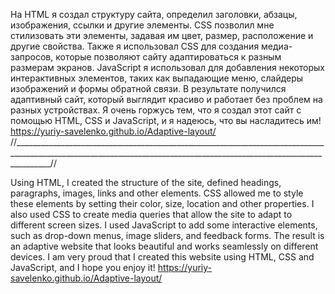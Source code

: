На HTML я создал структуру сайта, определил заголовки, абзацы, изображения, ссылки и другие элементы. CSS позволил мне стилизовать эти элементы, задавая им цвет, размер, расположение и другие свойства. Также я использовал CSS для создания медиа-запросов, которые позволяют сайту адаптироваться к разным размерам экранов.  JavaScript я использовал для добавления некоторых интерактивных элементов, таких как выпадающие меню, слайдеры изображений и формы обратной связи.  В результате получился адаптивный сайт, который выглядит красиво и работает без проблем на разных устройствах. Я очень горжусь тем, что я создал этот сайт с помощью HTML, CSS и JavaScript, и я надеюсь, что вы насладитесь им! https://yuriy-savelenko.github.io/Adaptive-layout/
//_____________________________________________________________________________________________________________________________________________________________________//


Using HTML, I created the structure of the site, defined headings, paragraphs, images, links and other elements. CSS allowed me to style these elements by setting their color, size, location and other properties. I also used CSS to create media queries that allow the site to adapt to different screen sizes. I used JavaScript to add some interactive elements, such as drop-down menus, image sliders, and feedback forms. The result is an adaptive website that looks beautiful and works seamlessly on different devices. I am very proud that I created this website using HTML, CSS and JavaScript, and I hope you enjoy it! https://yuriy-savelenko.github.io/Adaptive-layout/

